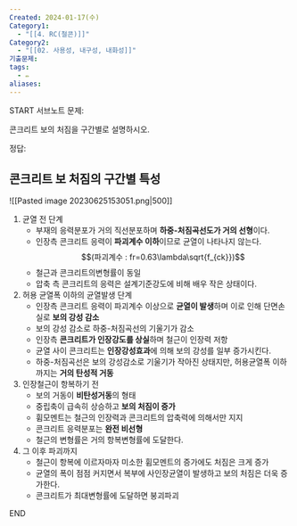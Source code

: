 ```yaml
---
Created: 2024-01-17(수)
Category1:
  - "[[4. RC(철콘)]]"
Category2:
  - "[[02. 사용성, 내구성, 내화성]]"
기출문제: 
tags:
  - ✏️
aliases:
---
```

START
서브노트
문제:  

콘크리트 보의 처짐을 구간별로 설명하시오.

정답: 
## 콘크리트 보 처짐의 구간별 특성 
![[Pasted image 20230625153051.png|500]]
1. 균열 전 단계
	- 부재의 응력분포가 거의 직선분포하며 **하중-처짐곡선도가 거의 선형**이다.
	- 인장측 콘크리트 응력이 **파괴계수 이하**이므로 균열이 나타나지 않는다.
		$$(파괴계수 : fr=0.63\lambda\sqrt{f_{ck}})$$
	- 철근과 콘크리트의변형률이 동일
	- 압축 측 콘크리트의 응력은 설계기준강도에 비해 배우 작은 상태이다.
2. 허용 균열폭 이하의 균열발생 단계
	- 인장측 콘크리트 응력이 파괴계수 이상으로 **균열이 발생**하며 이로 인해 단면손실로 **보의 강성 감소**
	- 보의 강성 감소로 하중-처짐곡선의 기울기가 감소
	- 인장측 **콘크리트가 인장강도를 상실**하며 철근이 인장력 저항
	- 균열 사이 콘크리트는 **인장강성효과**에 의해 보의 강성를 일부 증가시킨다.
	- 하중-처짐곡선은 보의 강성감소로 기울기가 작아진 상태지만, 허용균열폭 이하까지는 **거의 탄성적 거동**
3. 인장철근이 항복하기 전
	- 보의 거동이 **비탄성거동**의 형태
	- 중립축이 급속히 상승하고 **보의 처짐이 증가**
	- 휨모멘트는 철근의 인장력과 콘크리트의 압축력에 의해서만 지지
	- 콘크리트 응력분포는 **완전 비선형**
	- 철근의 변형률은 거의 항복변형률에 도달한다. 
4. 그 이후 파괴까지
	- 철근이 항복에 이르자마자 미소한 휨모멘트의 증가에도 처짐은 크게 증가
	- 균열의 폭이 점점 커지면서 복부에 사인장균열이 발생하고 보의 처짐은 더욱 증가한다.
	- 콘크리트가 최대변형률에 도달하면 붕괴파괴
<!--ID: 1687677737572-->
END

